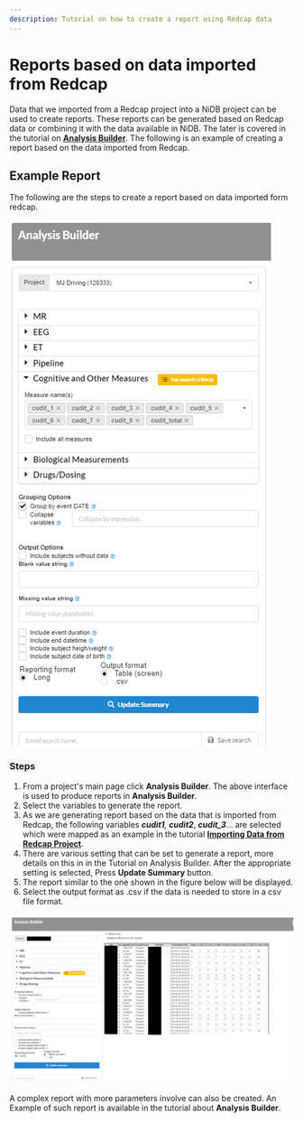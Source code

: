 ```yaml
---
description: Tutorial on how to create a report using Redcap data
---
```


# Reports based on data imported from Redcap

Data that we imported from a Redcap project into a NiDB project can be used to create reports. These reports can be generated based on Redcap data or combining it with the data available in NiDB. The later is covered in the tutorial on [**Analysis Builder**](../analysis-builder.md). The following is an example of creating a report based on the data imported from Redcap.

## Example Report

The following are the steps to create a report based on data imported form redcap.

![](<../../.gitbook/assets/image (1) (3) (1).png>)

### Steps

1. From a project's main page click **Analysis Builder**. The above interface is used to produce reports in **Analysis Builder**.
2. Select the variables to generate the report.&#x20;
3. As we are generating report based on the data that is imported from Redcap, the following variables _**cudit1**, **cudit2**_, _**cudit\_3**_... are selected which were mapped as an example in the tutorial [**Importing Data from Redcap Project**](importing-data-from-a-redcap-project.md).
4. There are various setting that can be set to generate a report, more details on this in in the Tutorial on Analysis Builder. After the appropriate setting is selected, Press **Update Summary** button.
5. The report similar to the one shown in the figure below will be displayed.
6. Select the output format as .csv if the data is needed to store in a csv file format.

![](<../../.gitbook/assets/image (10) (2).png>)

A complex report with more parameters involve can also be created. An Example of such report is available in the tutorial about **Analysis Builder**.
